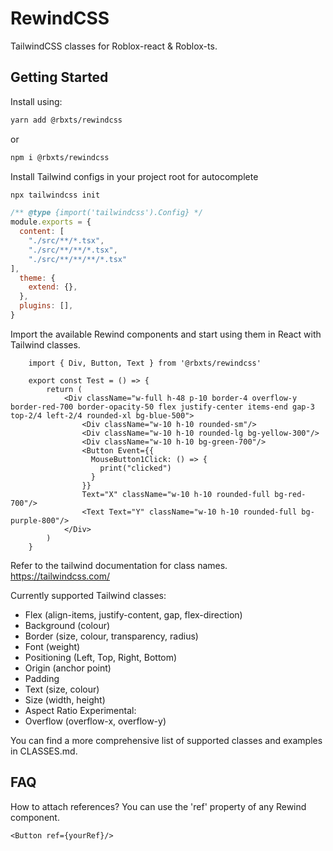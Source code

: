 # RewindCSS
TailwindCSS classes for Roblox-react & Roblox-ts.

## Getting Started
Install using:
```bash
yarn add @rbxts/rewindcss
```
or
```bash
npm i @rbxts/rewindcss
```

Install Tailwind configs in your project root for autocomplete
```bash
npx tailwindcss init
```

```js
/** @type {import('tailwindcss').Config} */
module.exports = {
  content: [
    "./src/**/*.tsx",
    "./src/**/**/*.tsx",
    "./src/**/**/**/*.tsx"
],
  theme: {
    extend: {},
  },
  plugins: [],
}
```

Import the available Rewind components and start using them in React with Tailwind classes.
```tsx
    import { Div, Button, Text } from '@rbxts/rewindcss'

    export const Test = () => {
        return (
            <Div className="w-full h-48 p-10 border-4 overflow-y border-red-700 border-opacity-50 flex justify-center items-end gap-3 top-2/4 left-2/4 rounded-xl bg-blue-500">
                <Div className="w-10 h-10 rounded-sm"/>
                <Div className="w-10 h-10 rounded-lg bg-yellow-300"/>
                <Div className="w-10 h-10 bg-green-700"/>
                <Button Event={{
                  MouseButton1Click: () => {
                    print("clicked")
                  }
                }}
                Text="X" className="w-10 h-10 rounded-full bg-red-700"/>
                <Text Text="Y" className="w-10 h-10 rounded-full bg-purple-800"/>
            </Div>
        )
    }
```

Refer to the tailwind documentation for class names.
https://tailwindcss.com/

Currently supported Tailwind classes:
- Flex (align-items, justify-content, gap, flex-direction)
- Background (colour)
- Border (size, colour, transparency, radius)
- Font (weight)
- Positioning (Left, Top, Right, Bottom)
- Origin (anchor point)
- Padding
- Text (size, colour)
- Size (width, height)
- Aspect Ratio
Experimental:
- Overflow (overflow-x, overflow-y)

You can find a more comprehensive list of supported classes and examples in CLASSES.md.

## FAQ
How to attach references?
You can use the 'ref' property of any Rewind component.
```
<Button ref={yourRef}/>
```